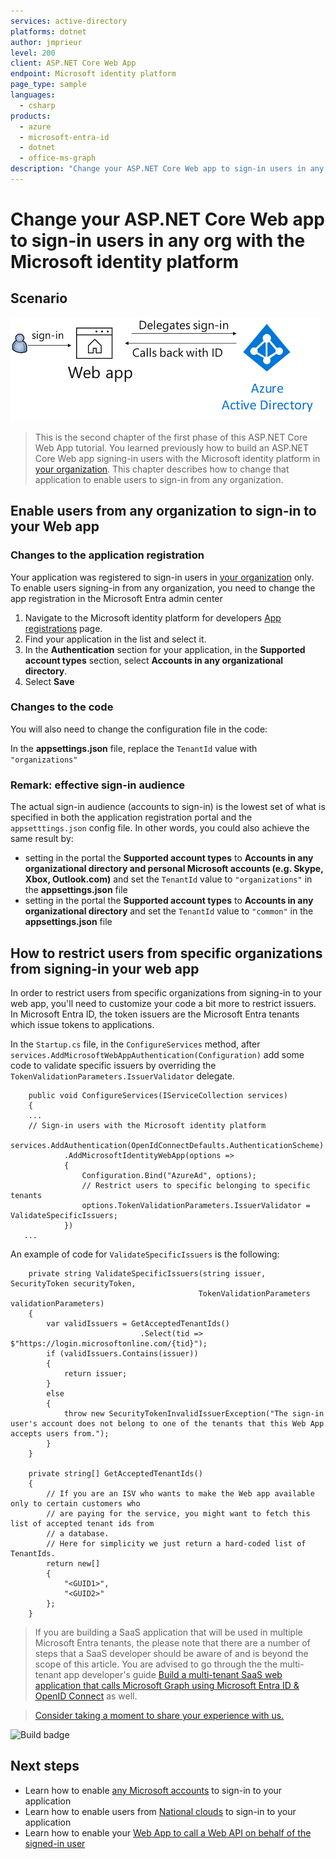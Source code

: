 ```yaml
---
services: active-directory
platforms: dotnet
author: jmprieur
level: 200
client: ASP.NET Core Web App
endpoint: Microsoft identity platform
page_type: sample
languages:
  - csharp  
products:
  - azure
  - microsoft-entra-id  
  - dotnet
  - office-ms-graph
description: "Change your ASP.NET Core Web app to sign-in users in any org with the Microsoft identity platform"
---
```

# Change your ASP.NET Core Web app to sign-in users in any org with the Microsoft identity platform

## Scenario

![Sign in with Microsoft Entra ID](ReadmeFiles/sign-in.png)

> This is the second chapter of the first phase of this ASP.NET Core Web App tutorial. You learned previously how to build an ASP.NET Core Web app signing-in users with the Microsoft identity platform in [your organization](../1-1-MyOrg). This chapter describes how to change that application to enable users to sign-in from any organization.

## Enable users from any organization to sign-in to your Web app

### Changes to the application registration

Your application was registered to sign-in users in [your organization](../1-1-MyOrg) only. To enable users signing-in from any organization, you need to change the app registration in the Microsoft Entra admin center

1. Navigate to the Microsoft identity platform for developers [App registrations](https://go.microsoft.com/fwlink/?linkid=2083908) page.
1. Find your application in the list and select it.
1. In the **Authentication** section for your application, in the **Supported account types** section, select **Accounts in any organizational directory**.
1. Select **Save**

### Changes to the code

You will also need to change the configuration file in the code:

In the **appsettings.json** file, replace the `TenantId` value with `"organizations"`

### Remark: effective sign-in audience

The actual sign-in audience (accounts to sign-in) is the lowest set of what is specified in both the application registration portal and the `appsetttings.json` config file. In other words, you could also achieve the same result by:

- setting in the portal the **Supported account types** to **Accounts in any organizational directory and personal Microsoft accounts (e.g. Skype, Xbox, Outlook.com)** and set the `TenantId` value to `"organizations"` in the **appsettings.json** file
- setting in the portal the **Supported account types** to **Accounts in any organizational directory** and set the `TenantId` value to `"common"` in the **appsettings.json** file

## How to restrict users from specific organizations from signing-in your web app

In order to restrict users from specific organizations from signing-in to your web app, you'll need to customize your code a bit more to restrict issuers. In Microsoft Entra ID, the token issuers are the Microsoft Entra tenants which issue tokens to applications.

In the `Startup.cs` file, in the `ConfigureServices` method, after `services.AddMicrosoftWebAppAuthentication(Configuration)` add some code to validate specific issuers by overriding the `TokenValidationParameters.IssuerValidator` delegate.

```CSharp
    public void ConfigureServices(IServiceCollection services)
    {
    ...
    // Sign-in users with the Microsoft identity platform
    services.AddAuthentication(OpenIdConnectDefaults.AuthenticationScheme)
            .AddMicrosoftIdentityWebApp(options =>
            {
                Configuration.Bind("AzureAd", options);
                // Restrict users to specific belonging to specific tenants
                options.TokenValidationParameters.IssuerValidator = ValidateSpecificIssuers;
            })            
   ...
```

An example of code for `ValidateSpecificIssuers` is the following:

```CSharp
    private string ValidateSpecificIssuers(string issuer, SecurityToken securityToken,
                                          TokenValidationParameters validationParameters)
    {
        var validIssuers = GetAcceptedTenantIds()
                             .Select(tid => $"https://login.microsoftonline.com/{tid}");
        if (validIssuers.Contains(issuer))
        {
            return issuer;
        }
        else
        {
            throw new SecurityTokenInvalidIssuerException("The sign-in user's account does not belong to one of the tenants that this Web App accepts users from.");
        }
    }

    private string[] GetAcceptedTenantIds()
    {
        // If you are an ISV who wants to make the Web app available only to certain customers who
        // are paying for the service, you might want to fetch this list of accepted tenant ids from
        // a database.
        // Here for simplicity we just return a hard-coded list of TenantIds.
        return new[]
        {
            "<GUID1>",
            "<GUID2>"
        };
    }
```

> If you are building a SaaS application that will be used in multiple Microsoft Entra tenants, the please note that there are a number of steps that a SaaS developer should be aware of and is beyond the scope of this article. You are advised to go through the the multi-tenant app developer's guide [Build a multi-tenant SaaS web application that calls Microsoft Graph using Microsoft Entra ID & OpenID Connect](../../2-WebApp-graph-user/2-3-Multi-Tenant/README.md) as well.

> [Consider taking a moment to share your experience with us.](https://forms.office.com/Pages/ResponsePage.aspx?id=v4j5cvGGr0GRqy180BHbRz0h_jLR5HNJlvkZAewyoWxUNEFCQ0FSMFlPQTJURkJZMTRZWVJRNkdRMC4u)

![Build badge](https://identitydivision.visualstudio.com/_apis/public/build/definitions/a7934fdd-dcde-4492-a406-7fad6ac00e17/514/badge)

## Next steps

- Learn how to enable [any Microsoft accounts](../1-3-AnyOrgOrPersonal) to sign-in to your application
- Learn how to enable users from [National clouds](../1-4-Sovereign) to sign-in to your application
- Learn how to enable your [Web App to call a Web API on behalf of the signed-in user](../../2-WebApp-graph-user/README-incremental-instructions.md)
